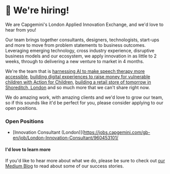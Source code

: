 # 👋 We're hiring!

We are Capgemini's London Applied Innovation Exchange, and we'd love to hear from you! 

Our team brings together consultants, designers, technologists, start-ups and more to move from problem statements to business outcomes. Leveraging emerging technology, cross industry experience, disruptive business models and our ecosystem, we apply innovation in as little to 2 weeks, through to delivering a new venture to market in 4 months.

We're the team that is [harnessing AI to make speech therapy more accessible](https://blog.appliedinnovationexchange.com/applied-innovation-for-good-making-speech-therapy-more-accessible-with-ai-167208c5ea5e), [building digital experiences to raise money for vulnerable children with Action for Children](https://blog.appliedinnovationexchange.com/applied-innovation-for-good-raising-money-for-vulnerable-children-with-action-for-children-6e88d5916871), [building a retail store of tomorrow in Shoreditch, London](https://www.youtube.com/watch?v=YWc9Pp7vW8U) and so much more that we can't share right now.

We do amazing work, with amazing clients and we'd love to grow our team, so if this sounds like it'd be perfect for you, please consider applying to our open positions.

### Open Positions

 - [Innovation Consultant (London)](https://jobs.capgemini.com/gb-en/job/London-Innovation-Consultant/960453101/


#### I'd love to learn more

If you'd like to hear more about what we do, please be sure to check out [our Medium Blog](https://blog.appliedinnovationexchange.com/) to read about some of our success stories.
